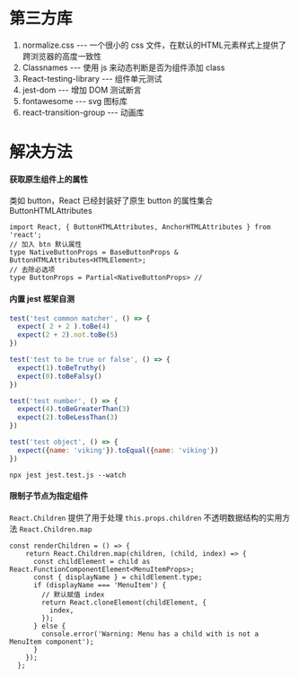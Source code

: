 # 第三方库

1. normalize.css --- 一个很小的 css 文件，在默认的HTML元素样式上提供了跨浏览器的高度一致性
2. Classnames --- 使用 js 来动态判断是否为组件添加 class
3. React-testing-library --- 组件单元测试
4. jest-dom --- 增加 DOM 测试断言
5. fontawesome --- svg 图标库
6. react-transition-group --- 动画库

# 解决方法

#### 获取原生组件上的属性

类如 button，React 已经封装好了原生 button 的属性集合 ButtonHTMLAttributes

```tsx
import React, { ButtonHTMLAttributes, AnchorHTMLAttributes } from 'react';
// 加入 btn 默认属性
type NativeButtonProps = BaseButtonProps & ButtonHTMLAttributes<HTMLElement>; 
// 去除必选项
type ButtonProps = Partial<NativeButtonProps> //
```

#### 内置 jest 框架自测

```js
test('test common matcher', () => {
  expect( 2 + 2 ).toBe(4)
  expect(2 + 2).not.toBe(5)
})

test('test to be true or false', () => {
  expect(1).toBeTruthy()
  expect(0).toBeFalsy()
})

test('test number', () => {
  expect(4).toBeGreaterThan(3)
  expect(2).toBeLessThan(3)
})

test('test object', () => {
  expect({name: 'viking'}).toEqual({name: 'viking'})
})
```

```shell
npx jest jest.test.js --watch
```

#### 限制子节点为指定组件

`React.Children` 提供了用于处理 `this.props.children` 不透明数据结构的实用方法 `React.Children.map`

```tsx
const renderChildren = () => {
    return React.Children.map(children, (child, index) => {
      const childElement = child as React.FunctionComponentElement<MenuItemProps>;
      const { displayName } = childElement.type;
      if (displayName === 'MenuItem') {
        // 默认赋值 index
        return React.cloneElement(childElement, {
          index,
        });
      } else {
        console.error('Warning: Menu has a child with is not a MenuItem component');
      }
    });
  };
```

